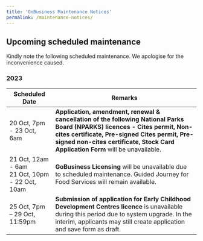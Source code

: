 ```yaml
---
title: 'GoBusiness Maintenance Notices'
permalink: /maintenance-notices/
---
```


## Upcoming scheduled maintenance

Kindly note the following scheduled maintenance. We apologise for the inconvenience caused.

### 2023 

| **Scheduled Date** | **Remarks** |  
|  -----------   |------------------|
| 20 Oct, 7pm - 23 Oct, 6am |  **Application, amendment, renewal & cancellation of the following National Parks Board (NPARKS) licences - Cites permit, Non-cites certificate, Pre-signed Cites permit, Pre-signed non-cites certificate, Stock Card Application Form** will be unavailable. |
| 21 Oct, 12am - 6am<br>21 Oct, 10pm - 22 Oct, 10am | **GoBusiness Licensing** will be unavailable due to scheduled maintenance. Guided Journey for Food Services will remain available. |   
| 25 Oct, 7pm – 29 Oct, 11:59pm | **Submission of application for Early Childhood Development Centres licence** is unavailable during this period due to system upgrade. In the interim, applicants may still create application and save form as draft. |
   

<script src="/jquery/jquery.min.js"></script>
<script src="/jquery/resize-tables.js"></script>
